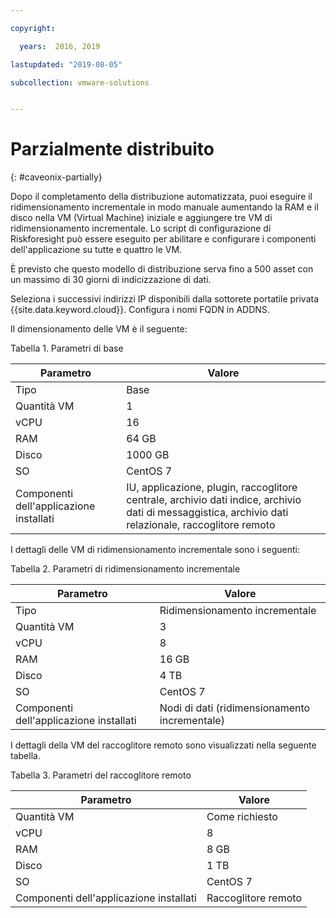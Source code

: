 ```yaml
---

copyright:

  years:  2016, 2019

lastupdated: "2019-08-05"

subcollection: vmware-solutions


---
```


# Parzialmente distribuito
{: #caveonix-partially}

Dopo il completamento della distribuzione automatizzata, puoi eseguire il ridimensionamento incrementale in modo manuale aumentando la RAM e il disco nella VM (Virtual Machine) iniziale e aggiungere tre VM di ridimensionamento incrementale. Lo script di configurazione di Riskforesight può essere eseguito per abilitare e configurare i componenti dell'applicazione su tutte e quattro le VM.

È previsto che questo modello di distribuzione serva fino a 500 asset con un massimo di 30 giorni di indicizzazione di dati.

Seleziona i successivi indirizzi IP disponibili dalla sottorete portatile privata {{site.data.keyword.cloud}}. Configura i nomi FQDN in ADDNS.

Il dimensionamento delle VM è il seguente:

Tabella 1. Parametri di base

|Parametro	|Valore|
|---|---|
|Tipo	|Base|
|Quantità VM	|1|
|vCPU	|16|
|RAM	|64 GB|
|Disco	|1000 GB|
|SO	|CentOS 7|
|Componenti dell'applicazione installati	|IU, applicazione, plugin, raccoglitore centrale, archivio dati indice, archivio dati di messaggistica, archivio dati relazionale, raccoglitore remoto|

I dettagli delle VM di ridimensionamento incrementale sono i seguenti:

Tabella 2. Parametri di ridimensionamento incrementale

| Parametro	| Valore |
|---|---|
| Tipo	| Ridimensionamento incrementale |
| Quantità VM	| 3 |
| vCPU	| 8 |
| RAM	| 16 GB |
| Disco	| 4 TB |
| SO	| CentOS 7 |
| Componenti dell'applicazione installati	| Nodi di dati (ridimensionamento incrementale) |

I dettagli della VM del raccoglitore remoto sono visualizzati nella seguente tabella.

Tabella 3. Parametri del raccoglitore remoto

|Parametro	|Valore|
|---|---|
|Quantità VM	|Come richiesto|
|vCPU	|8|
|RAM	|8 GB|
|Disco	|1 TB|
|SO	|CentOS 7|
|Componenti dell'applicazione installati	|Raccoglitore remoto|
